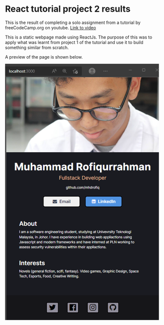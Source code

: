 # React tutorial project 2 results

This is the result of completing a solo assignment from a tutorial by freeCodeCamp.org on youtube. [Link to video](https://www.youtube.com/watch?v=bMknfKXIFA8&t=12s&ab_channel=freeCodeCamp.org)

This is a static webpage made using ReactJs. The purpose of this was to apply what was learnt from project 1 of the tutorial and use it to build something similar from scratch.

A preview of the page is shown below.

![Preview image](https://github.com/mhdrofiq/react-tutorial-project-2/blob/master/preview_project2.png)